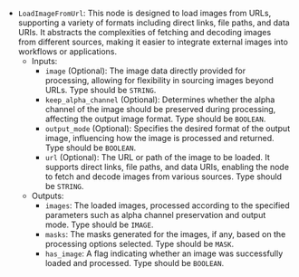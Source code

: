 - `LoadImageFromUrl`: This node is designed to load images from URLs, supporting a variety of formats including direct links, file paths, and data URIs. It abstracts the complexities of fetching and decoding images from different sources, making it easier to integrate external images into workflows or applications.
    - Inputs:
        - `image` (Optional): The image data directly provided for processing, allowing for flexibility in sourcing images beyond URLs. Type should be `STRING`.
        - `keep_alpha_channel` (Optional): Determines whether the alpha channel of the image should be preserved during processing, affecting the output image format. Type should be `BOOLEAN`.
        - `output_mode` (Optional): Specifies the desired format of the output image, influencing how the image is processed and returned. Type should be `BOOLEAN`.
        - `url` (Optional): The URL or path of the image to be loaded. It supports direct links, file paths, and data URIs, enabling the node to fetch and decode images from various sources. Type should be `STRING`.
    - Outputs:
        - `images`: The loaded images, processed according to the specified parameters such as alpha channel preservation and output mode. Type should be `IMAGE`.
        - `masks`: The masks generated for the images, if any, based on the processing options selected. Type should be `MASK`.
        - `has_image`: A flag indicating whether an image was successfully loaded and processed. Type should be `BOOLEAN`.
